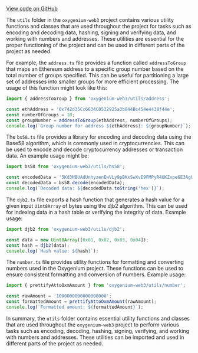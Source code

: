 [View code on GitHub](https://github.com/oxygenium-network/oxygenium-web3/.autodoc/docs/json/packages/web3/src/utils)

The `utils` folder in the `oxygenium-web3` project contains various utility functions and classes that are used throughout the project for tasks such as encoding and decoding data, hashing, signing and verifying data, and working with numbers and addresses. These utilities are essential for the proper functioning of the project and can be used in different parts of the project as needed.

For example, the `address.ts` file provides a function called `addressToGroup` that maps an Ethereum address to a specific group number based on the total number of groups specified. This can be useful for partitioning a large set of addresses into smaller groups for more efficient processing. The usage of this function might look like this:

```javascript
import { addressToGroup } from 'oxygenium-web3/utils/address';

const ethAddress = '0x742d35Cc6634C0532925a3b844Bc454e4438f44e';
const numberOfGroups = 10;
const groupNumber = addressToGroup(ethAddress, numberOfGroups);
console.log(`Group number for address ${ethAddress}: ${groupNumber}`);
```

The `bs58.ts` file provides a library for encoding and decoding data using the Base58 algorithm, which is commonly used in cryptocurrencies. This can be used to encode and decode cryptocurrency addresses or transaction data. An example usage might be:

```javascript
import bs58 from 'oxygenium-web3/utils/bs58';

const encodedData = '5Kd3NBUAdUnhyzenEwVLy9pBKxSwXvE9FMPyR4UKZvpe6E3AgLr';
const decodedData = bs58.decode(encodedData);
console.log(`Decoded data: ${decodedData.toString('hex')}`);
```

The `djb2.ts` file exports a hash function that generates a hash value for a given input `Uint8Array` of bytes using the djb2 algorithm. This can be used for indexing data in a hash table or verifying the integrity of data. Example usage:

```javascript
import djb2 from 'oxygenium-web3/utils/djb2';

const data = new Uint8Array([0x01, 0x02, 0x03, 0x04]);
const hash = djb2(data);
console.log(`Hash value: ${hash}`);
```

The `number.ts` file provides utility functions for formatting and converting numbers used in the Oxygenium project. These functions can be used to ensure consistent formatting and conversion of numbers. Example usage:

```javascript
import { prettifyAttoOxmAmount } from 'oxygenium-web3/utils/number';

const rawAmount = '1000000000000000000';
const formattedAmount = prettifyAttoOxmAmount(rawAmount);
console.log(`Formatted amount: ${formattedAmount}`);
```

In summary, the `utils` folder contains essential utility functions and classes that are used throughout the `oxygenium-web3` project to perform various tasks such as encoding, decoding, hashing, signing, verifying, and working with numbers and addresses. These utilities can be imported and used in different parts of the project as needed.
